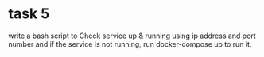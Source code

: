 # task 5
write a bash script to Check service up & running using ip address and port number and if the service is not running, run docker-compose up to run it.
